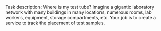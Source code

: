 Task description:
Where is my test tube?
Imagine a gigantic laboratory network with many buildings in many locations, numerous rooms, lab workers, equipment, storage compartments, etc.
Your job is to create a service to track the placement of test samples.
